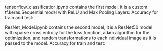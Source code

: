 tensorflow_classification.ipynb contains the first model, it is a custom tf.keras.Sequential model with ReLU and Max Pooling Layers:
Accuracy for train and test:

ResNet_Model.ipynb contains the second model, it is a ResNet50 model with sparse cross entropy for the loss function, adam algorithm for the optimization, and random transformations to each individual image as it is passed to the model. 
Accuracy for train and test:

